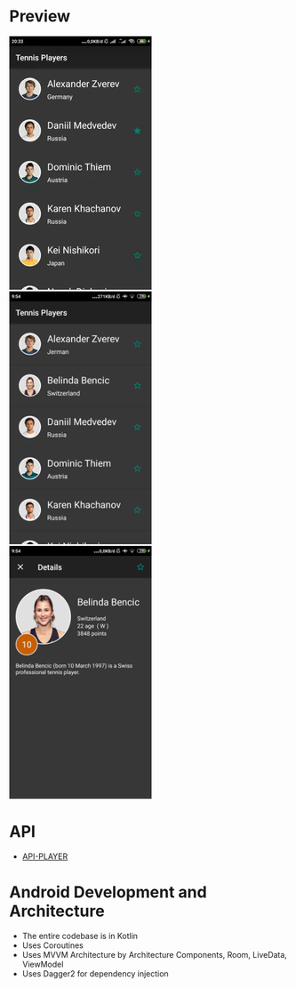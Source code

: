 # Preview
![](https://github.com/ddiffa/MVVM-Coroutine-Room-Dagger2/blob/master/preview/1.gif)
<img src="https://github.com/ddiffa/MVVM-Coroutine-Room-Dagger2/blob/master/preview/2.jpg"
width="256">&nbsp;&nbsp;&nbsp;
<img src="https://github.com/ddiffa/MVVM-Coroutine-Room-Dagger2/blob/master/preview/3.jpg"
width="256">&nbsp;&nbsp;&nbsp;

# API
- [API-PLAYER](https://github.com/ddiffa/SpringBoot-PlayerAPI)

# Android Development and Architecture
- The entire codebase is in Kotlin
- Uses Coroutines
- Uses MVVM Architecture by Architecture Components, Room, LiveData, ViewModel
- Uses Dagger2 for dependency injection

